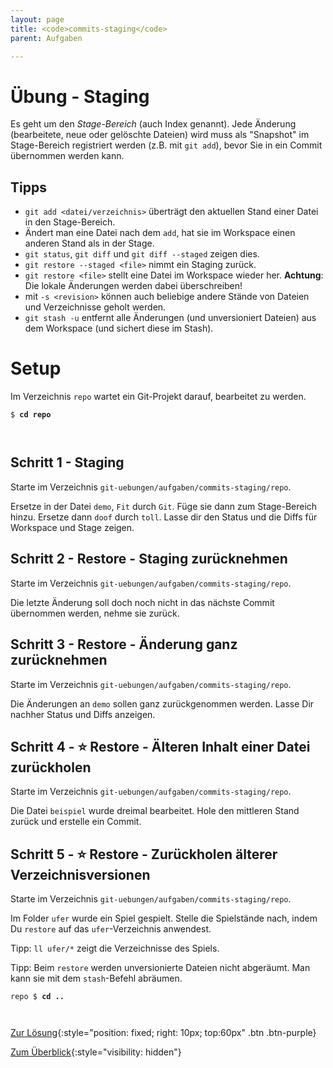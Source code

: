 ```yaml
---
layout: page
title: <code>commits-staging</code>
parent: Aufgaben

---
```

# Übung - Staging

Es geht um den *Stage-Bereich* (auch Index genannt).
Jede Änderung (bearbeitete, neue oder gelöschte Dateien) 
wird muss als "Snapshot" im Stage-Bereich registriert werden
(z.B. mit `git add`),
bevor Sie in ein Commit übernommen werden kann.

## Tipps

* `git add <datei/verzeichnis>` 
   überträgt den aktuellen Stand einer Datei in den Stage-Bereich.
*  Ändert man eine Datei nach dem `add`, hat sie
   im Workspace einen anderen Stand als in der Stage.
* `git status`, `git diff` und `git diff --staged` zeigen dies.
* `git restore --staged <file>` nimmt ein Staging zurück.
* `git restore <file>` stellt eine Datei im Workspace wieder her.
   **Achtung**: Die lokale Änderungen werden dabei überschreiben!
* mit `-s <revision>` können auch beliebige andere Stände von Dateien und Verzeichnisse
  geholt werden.
* `git stash -u` entfernt alle Änderungen (und unversioniert Dateien)
  aus dem Workspace (und sichert diese im Stash).
        
# Setup

Im Verzeichnis `repo` wartet ein Git-Projekt darauf,
bearbeitet zu werden. 



<pre><code>$ <b>cd repo</b><br><br><br></code></pre>


<!--UEB-Staging--><h2>Schritt 1 - Staging</h2>

Starte im Verzeichnis `git-uebungen/aufgaben/commits-staging/repo`.

Ersetze in der Datei `demo`,
`Fit` durch `Git`.
Füge sie dann zum Stage-Bereich hinzu.
Ersetze dann `doof` durch `toll`.
Lasse dir den Status und die Diffs
für Workspace und Stage zeigen.

<!--UEB-Staging--><h2>Schritt 2 - Restore - Staging zurücknehmen</h2>

Starte im Verzeichnis `git-uebungen/aufgaben/commits-staging/repo`.

Die letzte Änderung soll doch noch nicht in das nächste Commit übernommen werden,
nehme sie zurück. 

<!--UEB-Staging--><h2>Schritt 3 - Restore - Änderung ganz zurücknehmen</h2>

Starte im Verzeichnis `git-uebungen/aufgaben/commits-staging/repo`.

Die Änderungen an `demo` sollen ganz zurückgenommen werden.
Lasse Dir nachher Status und Diffs anzeigen.

<!--UEB-Staging--><h2>Schritt 4 - ⭐ Restore - Älteren Inhalt einer Datei zurückholen</h2>

Starte im Verzeichnis `git-uebungen/aufgaben/commits-staging/repo`.

Die Datei `beispiel` wurde dreimal bearbeitet.
Hole den mittleren Stand zurück und erstelle ein Commit.

<!--UEB-Staging--><h2>Schritt 5 - ⭐ Restore - Zurückholen älterer Verzeichnisversionen</h2>

Starte im Verzeichnis `git-uebungen/aufgaben/commits-staging/repo`.

Im Folder `ufer` wurde ein Spiel gespielt.
Stelle die Spielstände nach, 
indem Du `restore` auf das `ufer`-Verzeichnis anwendest.

Tipp: `ll ufer/*` zeigt die Verzeichnisse des Spiels.

Tipp: Beim `restore` werden unversionierte Dateien nicht abgeräumt.
Man kann sie mit dem `stash`-Befehl abräumen.


<pre><code>repo $ <b>cd ..</b><br><br><br></code></pre>


[Zur Lösung](loesung-commits-staging.html){:style="position: fixed; right: 10px; top:60px" .btn .btn-purple}

[Zum Überblick](../../ueberblick.html){:style="visibility: hidden"}

